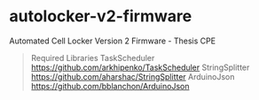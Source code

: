 # autolocker-v2-firmware
Automated Cell Locker Version 2 Firmware - Thesis CPE

> Required Libraries
> TaskScheduler https://github.com/arkhipenko/TaskScheduler
> StringSplitter https://github.com/aharshac/StringSplitter
> ArduinoJson https://github.com/bblanchon/ArduinoJson
